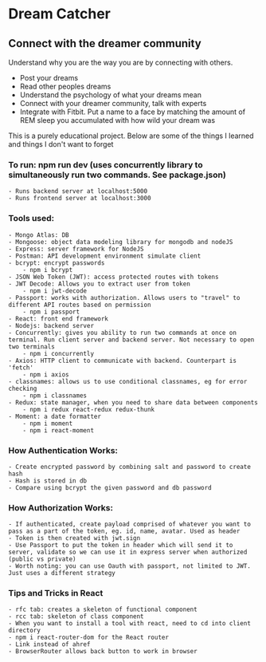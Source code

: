 # Dream Catcher
## Connect with the dreamer community
Understand why you are the way you are by connecting with others. 
 - Post your dreams
 - Read other peoples dreams 
 - Understand the psychology of what your dreams mean
 - Connect with your dreamer community, talk with experts 
 - Integrate with Fitbit. Put a name to a face by matching the amount of REM sleep you accumulated with how wild your dream was

 This is a purely educational project. Below are some of the things I learned and things I don't want to forget

### To run: npm run dev (uses concurrently library to simultaneously run two commands. See package.json)
    - Runs backend server at localhost:5000
    - Runs frontend server at localhost:3000  

### Tools used:
    - Mongo Atlas: DB
    - Mongoose: object data modeling library for mongodb and nodeJS
    - Express: server framework for NodeJS
    - Postman: API development environment simulate client 
    - bcrypt: encrypt passwords 
        - npm i bcrypt
    - JSON Web Token (JWT): access protected routes with tokens
    - JWT Decode: Allows you to extract user from token
        - npm i jwt-decode
    - Passport: works with authorization. Allows users to "travel" to different API routes based on permission
        - npm i passport
    - React: front end framework
    - Nodejs: backend server
    - Concurrently: gives you ability to run two commands at once on terminal. Run client server and backend server. Not necessary to open two terminals
        - npm i concurrently
    - Axios: HTTP client to communicate with backend. Counterpart is 'fetch'
        - npm i axios
    - classnames: allows us to use conditional classnames, eg for error checking
        - npm i classnames
    - Redux: state manager, when you need to share data between components
        - npm i redux react-redux redux-thunk
    - Moment: a date formatter
        - npm i moment
        - npm i react-moment

### How Authentication Works:
    - Create encrypted password by combining salt and password to create hash
    - Hash is stored in db
    - Compare using bcrypt the given password and db password

### How Authorization Works:
    - If authenticated, create payload comprised of whatever you want to pass as a part of the token, eg. id, name, avatar. Used as header
    - Token is then created with jwt.sign
    - Use Passport to put the token in header which will send it to server, validate so we can use it in express server when authorized (public vs private)
    - Worth noting: you can use Oauth with passport, not limited to JWT. Just uses a different strategy

### Tips and Tricks in React
    - rfc tab: creates a skeleton of functional component
    - rcc tab: skeleton of class component
    - When you want to install a tool with react, need to cd into client directory
    - npm i react-router-dom for the React router
    - Link instead of ahref
    - BrowserRouter allows back button to work in browser